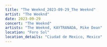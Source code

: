 ```yaml
---
title: "The Weeknd_2023-09-29_The Weeknd"
artist: "The Weeknd"
date: 2023-09-29
concert: "The Weeknd"
artists: "The Weeknd, KAYTRANADA, Mike Dean"
location: "Foro Sol"
location_details: "Ciudad de Mexico, Mexico"
---
```

